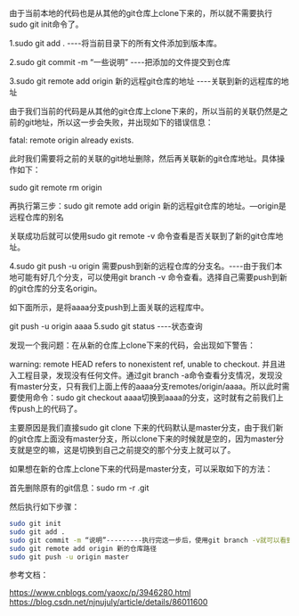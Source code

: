 由于当前本地的代码也是从其他的git仓库上clone下来的，所以就不需要执行sudo git init命令了。

1.sudo git add . ----将当前目录下的所有文件添加到版本库。

2.sudo git commit -m “一些说明” ----把添加的文件提交到仓库

3.sudo git remote add origin 新的远程git仓库的地址 ----关联到新的远程库的地址

由于我们当前的代码是从其他的git仓库上clone下来的，所以当前的关联仍然是之前的git地址，所以这一步会失败，并出现如下的错误信息：

fatal: remote origin already exists.

此时我们需要将之前的关联的git地址删除，然后再关联新的git仓库地址。具体操作如下：

sudo git remote rm origin

再执行第三步：sudo git remote add origin 新的远程git仓库的地址。—origin是远程仓库的别名

关联成功后就可以使用sudo git remote -v 命令查看是否关联到了新的git仓库地址。

4.sudo git push -u origin 需要push到新的远程仓库的分支名。----由于我们本地可能有好几个分支，可以使用git branch -v 命令查看。选择自己需要push到新的git仓库的分支名origin。

如下面所示，是将aaaa分支push到上面关联的远程库中。

git push -u origin aaaa
5.sudo git status ----状态查询

发现一个我问题：在从新的仓库上clone下来的代码，会出现如下警告：

warning: remote HEAD refers to nonexistent ref, unable to checkout.
并且进入工程目录，发现没有任何文件。通过git branch -a命令查看分支情况，发现没有master分支，只有我们上面上传的aaaa分支remotes/origin/aaaa。所以此时需要使用命令：sudo git checkout aaaa切换到aaaa的分支，这时就有之前我们上传push上的代码了。

主要原因是我们直接sudo git clone 下来的代码默认是master分支，由于我们新的git仓库上面没有master分支，所以clone下来的时候就是空的，因为master分支就是空的嘛，这是切换到自己之前提交的那个分支上就可以了。

如果想在新的仓库上clone下来的代码是master分支，可以采取如下的方法：

首先删除原有的git信息：sudo rm -r .git

然后执行如下步骤：

``` bash
sudo git init
sudo git add .
sudo git commit -m “说明”---------执行完这一步后，使用git branch -v就可以看到master分支了。
sudo git remote add origin 新的仓库路径
sudo git push -u origin master
```
参考文档：

https://www.cnblogs.com/yaoxc/p/3946280.html
https://blog.csdn.net/njnujuly/article/details/86011600
